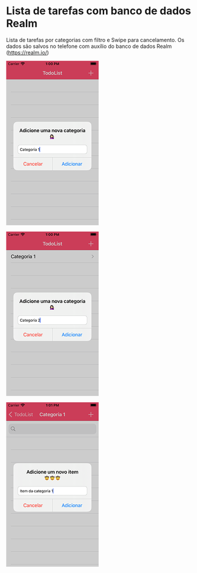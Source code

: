 # Lista de tarefas com banco de dados Realm

Lista de tarefas por categorias com filtro e Swipe para cancelamento. Os dados são salvos no telefone com auxílio do banco de dados Realm (https://realm.io/)

![enter image description here](https://github.com/manoelfilho/Todo-Swift-Realm/blob/master/Simulator%20Screen%20Shot%20-%20iPod%20touch%20%287th%20generation%29%20-%202021-01-24%20at%2013.00.44.png)

![enter image description here](https://github.com/manoelfilho/Todo-Swift-Realm/blob/master/Simulator%20Screen%20Shot%20-%20iPod%20touch%20%287th%20generation%29%20-%202021-01-24%20at%2013.00.57.png)

![enter image description here](https://github.com/manoelfilho/Todo-Swift-Realm/blob/master/Simulator%20Screen%20Shot%20-%20iPod%20touch%20%287th%20generation%29%20-%202021-01-24%20at%2013.01.12.png)
